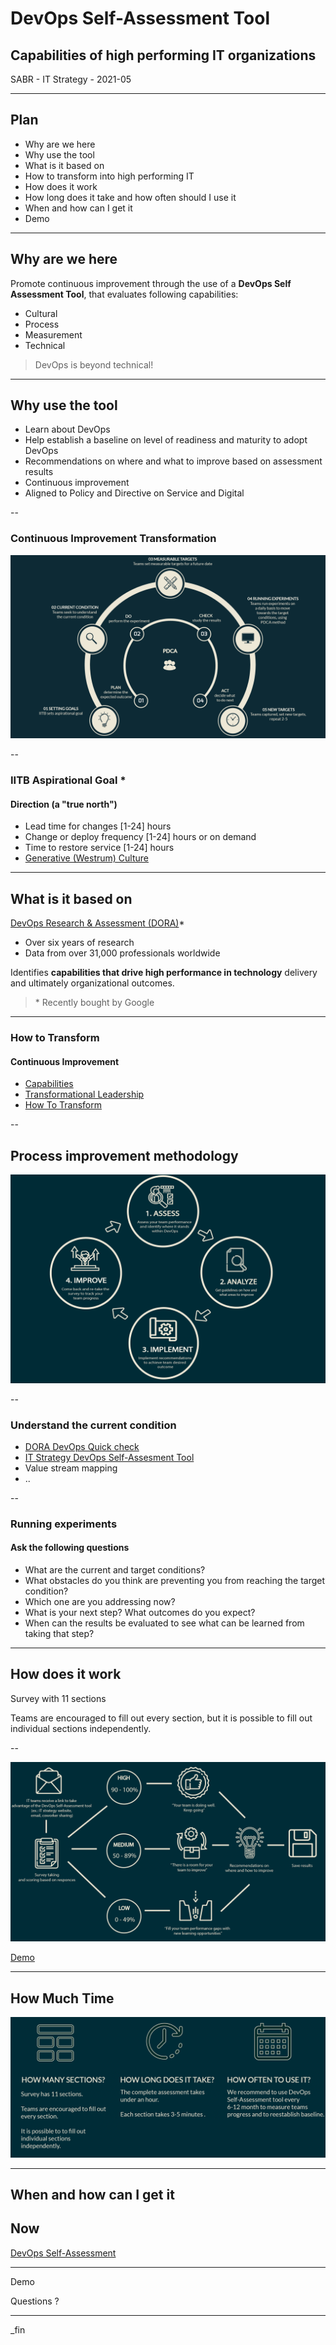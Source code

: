<!--markdownlint-disable MD033-->

# DevOps Self-Assessment Tool

## Capabilities of high performing IT organizations

SABR - IT Strategy - 2021-05

---

## Plan

- Why are we here
- Why use the tool
- What is it based on
- How to transform into high performing IT
- How does it work
- How long does it take and how often should I use it
- When and how can I get it
- Demo

---

## Why are we here

Promote continuous improvement through the use of a **DevOps Self Assessment Tool**, that evaluates following capabilities:

- Cultural
- Process
- Measurement
- Technical

> DevOps is beyond technical!

---

## Why use the tool

- Learn about DevOps
- Help establish a baseline on level of readiness and maturity to adopt DevOps
- Recommendations on where and what to improve based on assessment results
- Continuous improvement
- Aligned to Policy and Directive on Service and Digital

--

### Continuous Improvement Transformation

<img src="assets/images/AssessmentTool1.png" alt="This image shows how to improve team transformation. There are five stages of improvement: 1. Setting goals - where IITB sets aspirational goal. 2. Current condition - where teams seek to understand the current condition. 3. Measurable targets - where teams set measurable targets for a future date. 4. Running experiments -where teams run experiments on a daily basis to move towards the target conditions, using PDCA (Plan, Do, Check, Act) method. 5. New targets - where teams capture, set new targets and going to repat the process 2-3 times. The image also demonstrates PDCA method. Plan - determine the expected outcome. Do - perform the experiment. Check- study the results. Act - decide what to do next.">

--

### IITB Aspirational Goal *

#### Direction (a "true north")

- Lead time for changes [1-24] hours
- Change or deploy frequency [1-24] hours or on demand
- Time to restore service [1-24] hours
- [Generative (Westrum) Culture](https://cloud.google.com/solutions/devops/devops-culture-westrum-organizational-culture)

---

## What is it based on

[DevOps Research & Assessment (DORA)](https://www.devops-research.com/research.html)*

- Over six years of research
- Data from over 31,000 professionals worldwide

Identifies **capabilities that drive high performance in technology** delivery and ultimately organizational outcomes.

> \* Recently bought by Google

---

### How to Transform

#### Continuous Improvement

- [Capabilities](https://cloud.google.com/solutions/devops/capabilities)
- [Transformational Leadership](https://cloud.google.com/solutions/devops/devops-culture-transformational-leadership)
- [How To Transform](https://cloud.google.com/solutions/devops/devops-culture-transform)

--

## Process improvement methodology

<img src="assets/images/improvement_method.png" alt="The image demonstrates assessment process methodology flow. It has five steps. Step 1. Assess your team performance and identify where it stands within DevOps. Step 2. Analyze and get your guidelines on how and what areas to improve. Step 3. Implement recommendations to achieve team desired outcomes. Step 4. Improve which means come back and re-take the survey to track your team progress.">

--

### Understand the current condition

- [DORA DevOps Quick check](https://www.devops-research.com/quickcheck.html)
- [IT Strategy DevOps Self-Assesment Tool](https://sara-sabr.github.io/auto-evaluation-devops-self-assessment/)
- Value stream mapping
- ..

--

### Running experiments

#### Ask the following questions

- What are the current and target conditions?
- What obstacles do you think are preventing you from reaching the target condition?
- Which one are you addressing now?
- What is your next step? What outcomes do you expect?
- When can the results be evaluated to see what can be learned from taking that step?

---

## How does it work

Survey with 11 sections

Teams are encouraged to fill out every section, but it is possible to fill out individual sections independently.

--

<img src="assets/images/Process.png" alt= "First, IT teams receive a link to take advantage of the DevOps Self-Assessment tool (example: IT Strategy website, email, coworker sharing. Then, the user is taking a survey after what it is scored based on responces. If the user scores high, which is 90-100%, the team is doing well. If the user scores medium, which is 50-89%, there is a room for the team to improve. If the user score low, which is 0-49%, the team needs to fill gaps with new learning opportunities. In all cases recommendations on where and how to improve will be provided. Finally, the user can save results.">

[Demo](https://sara-sabr.github.io/auto-evaluation-devops-self-assessment/)

---

## How Much Time

<img src="assets/images/sections.png" alt="The image shows how many sections has a survey. The survey has eveven sections. Teams are encouraged to fill out every section. It is possible to to fill out individual sections independently. How long does it take? The complete assessment takes under an hour. Each section takes 3-5 minutes. How often to use it? We recommend to use DevOps Self-Assessment tool every 6-12 month to measure teams progress and to reestablish baseline.">

---

## When and how can I get it

## Now

[DevOps Self-Assessment](https://sara-sabr.github.io/auto-evaluation-devops-self-assessment/)

---

Demo

Questions ?

---

_fin
